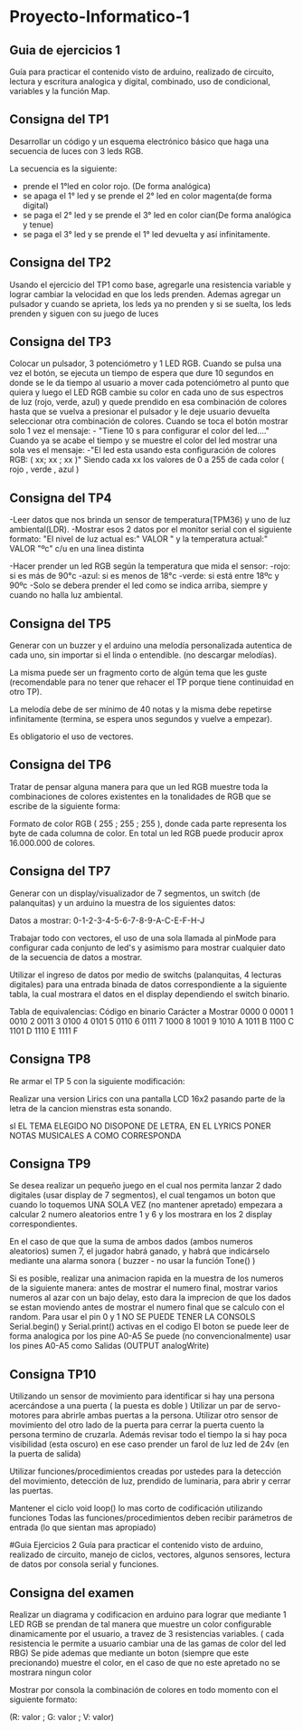 # Proyecto-Informatico-1

## Guia de ejercicios 1
Guía para practicar el contenido visto de arduino, realizado de circuito, lectura y escritura analogica y digital, combinado, uso de condicional, variables y la función Map.

## Consigna del TP1
Desarrollar un código y un esquema electrónico básico que haga una secuencia de luces con 3 leds RGB.

La secuencia es la siguiente: 
- prende el 1°led en color rojo. (De forma analógica)
- se apaga el 1° led y se prende el 2° led en color magenta(de forma digital)
- se paga el 2° led y se prende el 3° led en color cian(De forma analógica y tenue)
- se paga el 3° led y se prende el 1° led  devuelta y así infinitamente.

## Consigna del TP2
Usando el ejercicio del TP1 como base, agregarle una resistencia variable y lograr cambiar la velocidad en que los leds prenden.
Ademas agregar un pulsador y  cuando se aprieta, los leds ya no prenden y si se suelta, los leds prenden y siguen con su juego de luces

## Consigna del TP3
Colocar un pulsador, 3 potenciómetro y 1 LED RGB. 
Cuando se pulsa una vez el botón, se ejecuta un tiempo de espera que dure 10 segundos en donde se le da tiempo al usuario a mover cada potenciómetro al punto que quiera y luego el LED RGB cambie su color en cada uno de sus espectros de luz (rojo, verde, azul) y quede prendido en esa combinación de colores hasta que se vuelva a presionar el pulsador y le deje usuario devuelta seleccionar otra combinación de colores.
Cuando se toca el botón mostrar solo 1 vez el mensaje:
     - "Tiene 10 s para configurar el color del led...."
Cuando ya se acabe el tiempo y se muestre el color del led mostrar una sola ves el mensaje:
     -"El led esta usando esta configuración de colores RGB:   ( xx; xx ; xx )"
Siendo cada xx los valores de 0 a 255 de cada color  ( rojo , verde , azul )

## Consigna del TP4
-Leer datos que nos brinda un sensor de temperatura(TPM36) y uno de luz ambiental(LDR).
-Mostrar esos 2 datos por el monitor serial con el siguiente formato:
"El nivel de luz actual es:"  VALOR " y la temperatura actual:" VALOR  "ºc"   c/u en una linea distinta                                

-Hacer prender un led RGB según la temperatura que mida el sensor:
                -rojo: si es más de 90°c
                -azul: si es menos de 18°c
                -verde: si está entre 18ºc y 90ºc
 -Solo se debera prender el led como se indica arriba, siempre y cuando no halla luz ambiental.

## Consigna del TP5
Generar con un buzzer y el arduino una melodía personalizada autentica de cada uno, sin importar si el linda o entendible.  (no descargar melodías).

La misma puede ser un fragmento corto de algún tema que les guste (recomendable para no tener que rehacer el TP porque tiene continuidad en otro TP).

La melodía debe de ser mínimo de 40 notas y la misma debe repetirse infinitamente (termina, se espera unos segundos y vuelve a empezar).

Es obligatorio el uso de vectores.

## Consigna del TP6
Tratar de pensar alguna manera para que un led RGB muestre toda la combinaciones de colores existentes en la tonalidades de RGB que se escribe de la siguiente forma:

Formato de color RGB ( 255 ; 255 ; 255 ), donde cada parte representa los byte de cada columna de color. En total un led RGB puede producir aprox 16.000.000 de colores.

## Consigna del TP7
Generar con un display/visualizador de 7 segmentos, un switch (de palanquitas) y un arduino la muestra de  los siguientes datos:

Datos a mostrar: 0-1-2-3-4-5-6-7-8-9-A-C-E-F-H-J

Trabajar todo con vectores, el uso de una sola llamada al pinMode para configurar cada conjunto de led's y asimismo para mostrar cualquier dato de la secuencia de datos a mostrar.

Utilizar el ingreso de datos por medio de switchs (palanquitas, 4 lecturas digitales) para una entrada binada de datos correspondiente a la siguiente tabla, la cual mostrara el datos en el display dependiendo el switch binario.


Tabla de equivalencias:
Código en binario     Carácter a Mostrar
          0000                              0
          0001                              1
          0010                              2
          0011                              3
          0100                              4
          0101                              5
          0110                              6
          0111                              7
          1000                              8
          1001                              9
          1010                              A
          1011                              B
          1100                              C
          1101                              D
          1110                              E
          1111                              F

## Consigna TP8
Re armar el TP 5 con la siguiente modificación:

Realizar una version Lirics con una pantalla LCD 16x2 pasando parte de la letra de la cancion mienstras esta sonando.

sI EL TEMA ELEGIDO NO DISOPONE DE LETRA,  EN EL LYRICS PONER NOTAS MUSICALES A COMO CORRESPONDA

## Consigna TP9
Se desea realizar un  pequeño juego en el cual nos permita lanzar 2 dado digitales (usar display de 7 segmentos), el cual tengamos un boton que cuando lo toquemos UNA SOLA VEZ (no mantener apretado) empezara a calcular 2 numero aleatorios entre 1 y 6  y los mostrara en los 2 display correspondientes.

En el caso de que que la suma de ambos dados (ambos numeros aleatorios) sumen 7, el jugador habrá ganado, y habrá que indicárselo mediante una alarma sonora ( buzzer - no usar la función Tone()  ) 

Si es posible, realizar una animacion rapida en la muestra de los numeros de la siguiente manera:
antes de mostrar el numero final,  mostrar varios numeros al azar con un bajo delay, esto dara la imprecion de que los dados se estan moviendo antes de mostrar el numero final que se calculo con el random.
Para usar el pin 0 y 1 NO SE PUEDE TENER LA CONSOLS Serial.begin() y Serial.print() activas en el codigo
El boton se puede leer de forma analogica por los pine A0-A5
Se puede (no convencionalmente) usar los pines A0-A5 como Salidas (OUTPUT analogWrite)

## Consigna TP10
Utilizando un sensor de movimiento para identificar si hay una persona acercándose a una puerta ( la puesta es doble )
Utilizar un par de servo-motores para abrirle ambas puertas a la persona.
Utilizar otro sensor de movimiento del otro lado de la puerta para cerrar la puerta cuento la persona termino de cruzarla.
Además revisar todo el tiempo la si hay poca visibilidad (esta oscuro) en ese caso prender un farol de luz led de 24v (en la puerta de salida)

Utilizar funciones/procedimientos  creadas por ustedes para la detección del movimiento, detección de luz, prendido de luminaria, para abrir y cerrar las puertas.

Mantener el ciclo void loop() lo mas corto de codificación utilizando funciones
Todas las funciones/procedimientos deben recibir parámetros de entrada (lo que sientan mas apropiado)

#Guia Ejercicios 2
Guía para practicar el contenido visto de arduino, realizado de circuito, manejo de ciclos, vectores,  algunos sensores, lectura de datos por consola serial y funciones.

## Consigna del examen
Realizar un diagrama y codificacion en arduino para lograr que mediante 1 LED RGB se prendan de tal manera que muestre un color configurable dinamicamente por el usuario, a travez de 3 resistencias variables. ( cada resistencia le permite a usuario cambiar una de las gamas de color del led RBG)
Se pide ademas que mediante un boton (siempre que este precionando) muestre el color, en el caso de que no este apretado no se mostrara ningun color

Mostrar por consola la combinación de colores en todo momento con el siguiente formato:

(R: valor ; G: valor ; V: valor)
